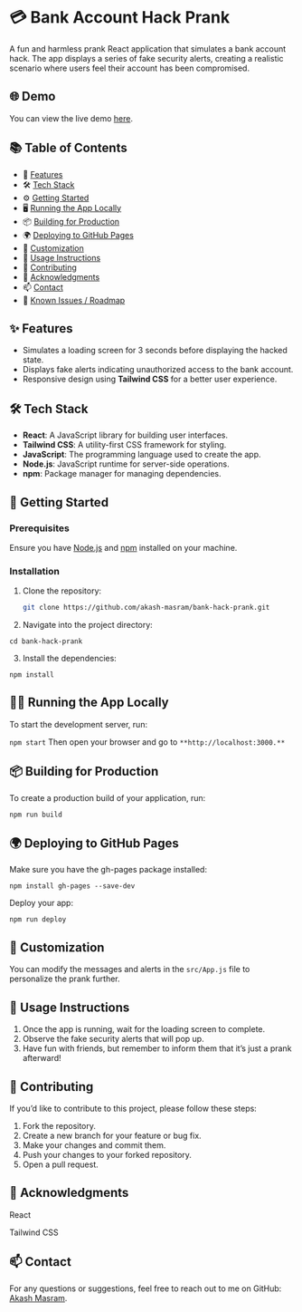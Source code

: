 # 💳 Bank Account Hack Prank

A fun and harmless prank React application that simulates a bank account hack. The app displays a series of fake security alerts, creating a realistic scenario where users feel their account has been compromised.

## 🌐 Demo

You can view the live demo [here](https://akash-masram.github.io/bank-hack-prank/).

## 📚 Table of Contents

- 📜 [Features](#✨-features)
- 🛠️ [Tech Stack](#🛠️-tech-stack)
- ⚙️ [Getting Started](#🚀-getting-started)
- 🖥️ [Running the App Locally](#🏃‍♂️-running-the-app-locally)
- 📦 [Building for Production](#📦-building-for-production)
- 🌍 [Deploying to GitHub Pages](#🌍-deploying-to-github-pages)
- 🎨 [Customization](#🎨-customization)
- 📝 [Usage Instructions](#📝-usage-instructions)
- 🤝 [Contributing](#🤝-contributing)
- 🙏 [Acknowledgments](#🙏-acknowledgments)
- 📫 [Contact](#📫-contact)
- 🚧 [Known Issues / Roadmap](#🚧-known-issues--roadmap)


## ✨ Features

- Simulates a loading screen for 3 seconds before displaying the hacked state.
- Displays fake alerts indicating unauthorized access to the bank account.
- Responsive design using **Tailwind CSS** for a better user experience.

## 🛠️ Tech Stack

- **React**: A JavaScript library for building user interfaces.
- **Tailwind CSS**: A utility-first CSS framework for styling.
- **JavaScript**: The programming language used to create the app.
- **Node.js**: JavaScript runtime for server-side operations.
- **npm**: Package manager for managing dependencies.


## 🚀 Getting Started

### Prerequisites

Ensure you have [Node.js](https://nodejs.org/) and [npm](https://www.npmjs.com/) installed on your machine.

### Installation

1. Clone the repository:
   ```bash
   git clone https://github.com/akash-masram/bank-hack-prank.git


2. Navigate into the project directory:

`cd bank-hack-prank`

3. Install the dependencies:

`npm install`

## 🏃‍♂️ Running the App Locally
To start the development server, run:

`npm start`
Then open your browser and go to `**http://localhost:3000.**`

## 📦 Building for Production
To create a production build of your application, run:

`npm run build`

## 🌍 Deploying to GitHub Pages
Make sure you have the gh-pages package installed:

`npm install gh-pages --save-dev`


Deploy your app:

`npm run deploy`

## 🎨 Customization

You can modify the messages and alerts in the `src/App.js` file to personalize the prank further.

## 📝 Usage Instructions

1. Once the app is running, wait for the loading screen to complete.
2. Observe the fake security alerts that will pop up.
3. Have fun with friends, but remember to inform them that it’s just a prank afterward!

## 🤝 Contributing

If you’d like to contribute to this project, please follow these steps:

1. Fork the repository.
2. Create a new branch for your feature or bug fix.
3. Make your changes and commit them.
4. Push your changes to your forked repository.
5. Open a pull request.



## 🙏 Acknowledgments
React

Tailwind CSS

## 📫 Contact

For any questions or suggestions, feel free to reach out to me on GitHub: [Akash Masram](https://github.com/akash-masram).


